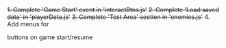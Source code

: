 ~~1. Complete 'Game Start' event in 'interactBtns.js'~~
~~2. Complete 'Load saved data' in 'playerData.js'~~
~~3. Complete 'Test Area' section in 'enemies.js'~~
4. Add menus for <nav> buttons on game start/resume